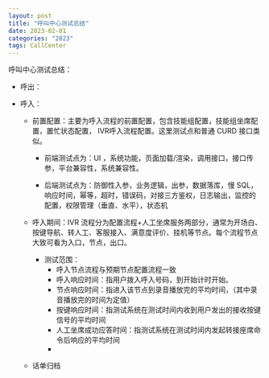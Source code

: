 ```yaml
---
layout: post
title: "呼叫中心测试总结"
date: 2023-02-01
categories: "2023"
tags: CallCenter
---
```


呼叫中心测试总结：

- 呼出：
- 呼入：

  - 前置配置：主要为呼入流程的前置配置，包含技能组配置，技能组坐席配置，置忙状态配置， IVR呼入流程配置。这里测试点和普通 CURD 接口类似。

    - 前端测试点为：UI ，系统功能，页面加载/渲染，调用接口，接口传参，平台兼容性，系统兼容性。

    - 后端测试点为：防御性入参，业务逻辑，出参，数据落库，慢 SQL，响应时间，幂等，超时，错误码，对接三方鉴权，日志输出，监控的配置，权限管理（垂直、水平），状态机
  - 呼入期间：IVR 流程分为配置流程+人工坐席服务两部分，通常为开场白、按键导航、转人工、客服接入、满意度评价、挂机等节点。每个流程节点大致可看为入口，节点，出口。
      - 测试范围：
          - 呼入节点流程与预期节点配置流程一致
          - 呼入响应时间：指用户拨入呼入号码，到开始计时开始。
          - 节点响应时间：指进入该节点到录音播放完的平均时间，（其中录音播放完的时间为定值）
          - 按键响应时间：指测试系统在测试时间内收到用户发出的接收按键信号的平均时间
          - 人工坐席成功应答时间：指测试系统在测试时间内发起转接座席命令后响应的平均时间
          - 
  - 话单归档
          
    

